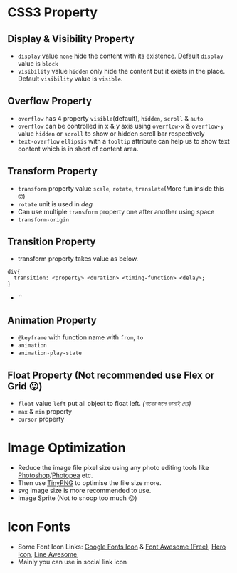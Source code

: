 # CSS3 Property

## Display & Visibility Property

- `display` value `none` hide the content with its existence. Default `display` value is `block`
- `visibility` value `hidden` only hide the content but it exists in the place. Default `visibility` value is `visible`.

## Overflow Property

- `overflow` has 4 property `visible`(default), `hidden`, `scroll` & `auto`
- `overflow` can be controlled in x & y axis using `overflow-x` & `overflow-y` value `hidden` or `scroll` to show or hidden scroll bar respectively
- `text-overflow` `ellipsis` with a `tooltip` attribute can help us to show text content which is in short of content area.

## Transform Property

- `transform` property value `scale`, `rotate`, `translate`(More fun inside this :nerd_face:)
- `rotate` unit is used in _deg_
- Can use multiple `transform` property one after another using space
- `transform-origin`

## Transition Property

- transform property takes value as below.

```
div{
  transition: <property> <duration> <timing-function> <delay>;
}
```

- ``

## Animation Property

- `@keyframe` with function name with `from`, `to`
- `animation`
- `animation-play-state`

## Float Property (Not recommended use Flex or Grid 😛)

- `float` value `left` put all object to float left. _(বানের জলে ভাসাই দেয়)_
- `max` & `min` property
- `cursor` property

# Image Optimization

- Reduce the image file pixel size using any photo editing tools like [Photoshop](https://www.adobe.com/products/photoshop.html)/[Photopea](https://www.photopea.com/) etc.
- Then use [TinyPNG](https://tinypng.com/) to optimise the file size more.
- svg image size is more recommended to use.
- Image Sprite (Not to snoop too much 😛)

# Icon Fonts

- Some Font Icon Links: [Google Fonts Icon](https://fonts.google.com/icons) & [Font Awesome (Free)](https://fontawesome.com/v5.15/icons?d=gallery&p=2&m=free), [Hero Icon](https://heroicons.com/), [Line Awesome](https://icons8.com/line-awesome),
- Mainly you can use in social link icon
